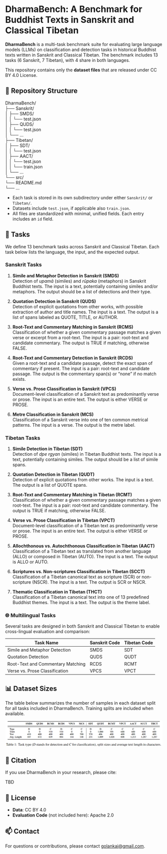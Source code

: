
# DharmaBench: A Benchmark for Buddhist Texts in Sanskrit and Classical Tibetan

**DharmaBench** is a multi-task benchmark suite for evaluating large language models (LLMs) on classification and detection tasks in historical Buddhist texts written in Sanskrit and Classical Tibetan. The benchmark includes 13 tasks (6 Sanskrit, 7 Tibetan), with 4 share in both languages.

This repository contains only the **dataset files** that are released under CC BY 4.0 License.

## 📂 Repository Structure

DharmaBench/\
├── Sanskrit/ \
│   ├── SMDS/\
│   │   └── test.json\
│   ├── QUDS/\
│   │   └── test.json\
│   └── ...\
├── Tibetan/\
│   ├── SDT/\
│   │   └── test.json\
│   ├── AACT/\
│   │   └── test.json\
│   │   └── train.json\
│   └── ...\
└── src/ \
└── README.md \
└── ...


- Each task is stored in its own subdirectory under either `Sanskrit/` or `Tibetan/`.
- Datasets include `test.json`, if applicable also `train.json`.
- All files are standardized with minimal, unified fields. Each entry includes an `id` field.

## 🧠 Tasks

We define 13 benchmark tasks across Sanskrit and Classical Tibetan. Each task below lists the language, the input, and the expected output.

### Sanskrit Tasks

1. **Simile and Metaphor Detection in Sanskrit (SMDS)**  
   Detection of *upamā* (similes) and *rūpaka* (metaphors) in Sanskrit Buddhist texts. The input is a text, potentially containing similes and/or metaphors. The output should be a list of detections and their type.

2. **Quotation Detection in Sanskrit (QUDS)**  
   Detection of explicit quotations from other works, with possible extraction of author and title names. The input is a text. The output is a list of spans labeled as QUOTE, TITLE, or AUTHOR.

3. **Root-Text and Commentary Matching in Sanskrit (RCMS)**  
Classification of whether a given commentary passage matches a given verse or excerpt from a root-text. The input is a pair: root-text and candidate commentary. The output is TRUE if matching, otherwise FALSE.

4. **Root-Text and Commentary Detection in Sanskrit (RCDS)**  
   Given a root-text and a candidate passage, detect the exact span of commentary if present. The input is a pair: root-text and candidate passage. The output is the commentary span(s) or “none” if no match exists.

5. **Verse vs. Prose Classification in Sanskrit (VPCS)**  
   Document-level classification of a Sanskrit text as predominantly verse or prose. The input is an entire text. The output is either VERSE or PROSE.

6. **Metre Classification in Sanskrit (MCS)**  
   Classification of a Sanskrit verse into one of ten common metrical patterns. The input is a verse. The output is the metre label.

### Tibetan Tasks

1. **Simile Detection in Tibetan (SDT)**  
   Detection of *dpe rgyan* (similes) in Tibetan Buddhist texts. The input is a text, potentially containing similes. The output should be a list of simile spans.

2. **Quotation Detection in Tibetan (QUDT)**  
   Detection of explicit quotations from other works. The input is a text. The output is a list of QUOTE spans.

3. **Root-Text and Commentary Matching in Tibetan (RCMT)**  
   Classification of whether a given commentary passage matches a given root-text. The input is a pair: root-text and candidate commentary. The output is TRUE if matching, otherwise FALSE.

4. **Verse vs. Prose Classification in Tibetan (VPCT)**  
   Document-level classification of a Tibetan text as predominantly verse or prose. The input is an entire text. The output is either VERSE or PROSE.

5. **Allochthonous vs. Autochthonous Classification in Tibetan (AACT)**  
   Classification of a Tibetan text as translated from another language (ALLO) or composed in Tibetan (AUTO). The input is a text. The output is ALLO or AUTO.

6. **Scriptures vs. Non-scriptures Classification in Tibetan (SCCT)**  
   Classification of a Tibetan canonical text as scripture (SCR) or non-scripture (NSCR). The input is a text. The output is SCR or NSCR.

7. **Thematic Classification in Tibetan (THCT)**  
   Classification of a Tibetan canonical text into one of 13 predefined Buddhist themes. The input is a text. The output is the theme label.


### 🌐 Multilingual Tasks

Several tasks are designed in both Sanskrit and Classical Tibetan to enable cross-lingual evaluation and comparison:

| Task Name                        | Sanskrit Code | Tibetan Code |
|---------------------------------|---------------|--------------|
| Simile and Metaphor Detection   | SMDS          | SDT          |
| Quotation Detection             | QUDS          | QUDT         |
| Root-Text and Commentary Matching | RCDS          | RCMT         |
| Verse vs. Prose Classification  | VPCS          | VPCT         |


## 📊 Dataset Sizes

The table below summarizes the number of samples in each dataset split for all tasks included in DharmaBench. Training splits are included when available.

![Dataset Sizes Table](src/dataset_table.png)

## 📜 Citation

If you use DharmaBench in your research, please cite:

TBD

## 🤝 License

- **Data**: CC BY 4.0  
- **Evaluation Code** (not included here): Apache 2.0

## 📫 Contact

For questions or contributions, please contact golankai@gmail.com.
